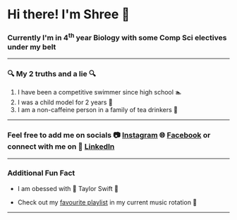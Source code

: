 # Hi there! I'm **Shree** 👋

### Currently I'm in 4<sup>th</sup> year Biology with some Comp Sci electives under my belt 

---

### 🔍 My 2 truths and a lie 🔍 

1. I have been a competitive swimmer since high school 🏊
2. I was a child model for 2 years 👶 
3. I am a non-caffeine person in a family of tea drinkers 🍵

---

### Feel free to add me on socials 📷 [Instagram](https://www.instagram.com/qrshree_/) 	🌐 [Facebook](https://www.facebook.com/profile.php?id=100010977881488&mibextid=LQQJ4d) or connect with me on 💼 [LinkedIn](https://www.linkedin.com/in/shree-dey/) 

---

### Additional Fun Fact 

- I am obessed with 🎸 Taylor Swift 🎸

- Check out my [favourite playlist](https://open.spotify.com/playlist/2VUZe0qm0cpT1T3LrWfoFV?si=cb1c481ccbff4302) in my current music rotation 🎼

---
